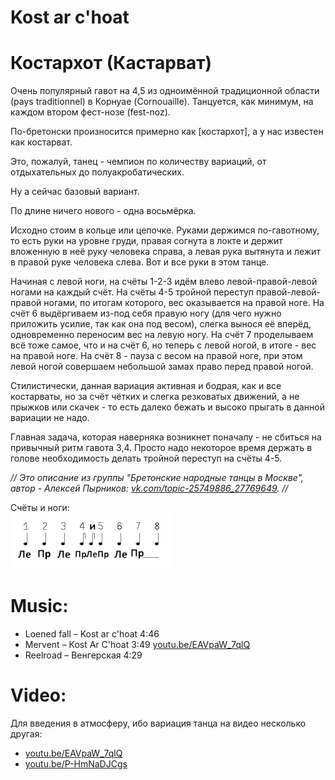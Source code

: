 Kost ar c'hoat
==============
# Костархот (Кастарват)
Очень популярный гавот на 4,5 из одноимённой традиционной области (pays traditionnel) в Корнуае (Cornouaille). Танцуется, как минимум, на каждом втором фест-нозе (fest-noz).

По-бретонски произносится примерно как [костархот], а у нас известен как костарват.

Это, пожалуй, танец - чемпион по количеству вариаций, от отдыхательных до полуакробатических.

Ну а сейчас базовый вариант.

По длине ничего нового - одна восьмёрка.

Исходно стоим в кольце или цепочке. Руками держимся по-гавотному, то есть руки на уровне груди, правая согнута в локте и держит вложенную в неё руку человека справа, а левая рука вытянута и лежит в правой руке человека слева. Вот и все руки в этом танце.

Начиная с левой ноги, на счёты 1-2-3 идём влево левой-правой-левой ногами на каждый счёт.
На счёты 4-5 тройной переступ правой-левой-правой ногами, по итогам которого, вес оказывается на правой ноге.
На счёт 6 выдёргиваем из-под себя правую ногу (для чего нужно приложить усилие, так как она под весом), слегка вынося её вперёд, одновременно переносим вес на левую ногу. 
На счёт 7 проделываем всё тоже самое, что и на счёт 6, но теперь с левой ногой, в итоге - вес на правой ноге.
На счёт 8 - пауза с весом на правой ноге, при этом левой ногой совершаем небольшой замах право перед правой ногой.

Стилистически, данная вариация активная и бодрая, как и все костарваты, но за счёт чётких и слегка резковатых движений, а не прыжков или скачек - то есть далеко бежать и высоко прыгать в данной вариации не надо. 

Главная задача, которая наверняка возникнет поначалу - не сбиться на привычный ритм гавота 3,4. Просто надо некоторое время держать в голове необходимость делать тройной переступ на счёты 4-5.

_// Это описание из группы "Бретонские народные танцы в Москве", автор - Алексей Пырников: [vk.com/topic-25749886_27769649](https://vk.com/topic-25749886_27769649). //_

Счёты и ноги:  
![dansesbretonnes.gwalarn.org/images/rythme_1_2_3_4_et_5_6_7_8.gif](kost-ar-c-hoat/kost-ar-c-hoat.png)

Music:
=======
- Loened fall – Kost ar c'hoat 4:46
- Mervent – Kost Ar C'hoat 3:49 [youtu.be/EAVpaW_7qlQ](https://www.youtube.com/watch?v=EAVpaW_7qlQ)
- Reelroad – Венгерская 4:29

Video:
======
Для введения в атмосферу, ибо вариация танца на видео несколько другая:
- [youtu.be/EAVpaW_7qlQ](https://www.youtube.com/watch?v=EAVpaW_7qlQ)
- [youtu.be/P-HmNaDJCgs](https://www.youtube.com/watch?v=P-HmNaDJCgs)
